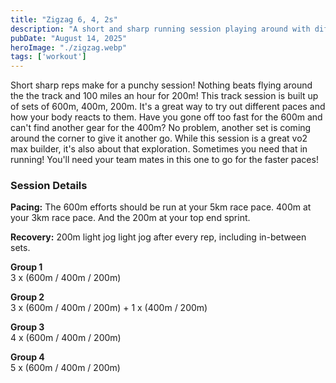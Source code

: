 ```yaml
---
title: "Zigzag 6, 4, 2s"
description: "A short and sharp running session playing around with different pace going from 5km to 3km to all out 1km race pace!"
pubDate: "August 14, 2025"
heroImage: "./zigzag.webp"
tags: ['workout']
---
```


Short sharp reps make for a punchy session! Nothing beats flying around the the track and 100 miles an hour for 200m! This track session is built up of sets of 600m, 400m, 200m. It's a great way to try out different paces and how your body reacts to them. Have you gone off too fast for the 600m and can't find another gear for the 400m? No problem, another set is coming around the corner to give it another go. While this session is a great vo2 max builder, it's also about that exploration. Sometimes you need that in running! You'll need your team mates in this one to go for the faster paces!

### Session Details

**Pacing:** The 600m efforts should be run at your 5km race pace. 400m at your 3km race pace. And the 200m at your top end sprint.

**Recovery:** 200m light jog light jog after every rep, including in-between sets.

**Group 1**  
3 x (600m / 400m / 200m)

**Group 2**  
3 x (600m / 400m / 200m) + 1 x (400m / 200m)

**Group 3**  
4 x (600m / 400m / 200m)

**Group 4**  
5 x (600m / 400m / 200m)
